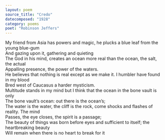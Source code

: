 ```yaml
---
layout: poem
source_title: "Credo"
datecomposed: "1928"
category: poems
poet: "Robinson Jeffers"
---
```

My friend from Asia has powers and magic, he plucks a blue leaf from the young blue-gum  
And gazing upon it, gathering and quieting  
The God in his mind, creates an ocean more real than the ocean, the salt, the actual  
Appalling presence, the power of the waters.  
He believes that nothing is real except as we make it. I humbler have found in my blood  
Bred west of Caucasus a harder mysticism.  
Multitude stands in my mind but I think that the ocean in the bone vault is only  
The bone vault’s ocean: out there is the ocean’s;  
The water is the water, the cliff is the rock, come shocks and flashes of reality. The mind  
Passes, the eye closes, the spirit is a passage;  
The beauty of things was born before eyes and sufficient to itself; the heartbreaking beauty  
Will remain when there is no heart to break for it  
